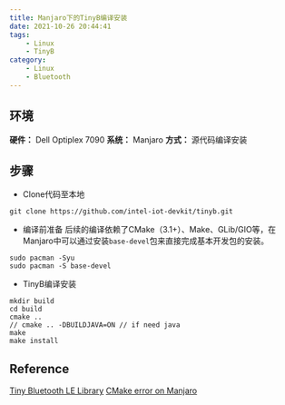 ```yaml
---
title: Manjaro下的TinyB编译安装
date: 2021-10-26 20:44:41
tags:
    - Linux
    - TinyB
category: 
    - Linux
    - Bluetooth
---
```


## 环境
**硬件：** Dell Optiplex 7090
**系统：** Manjaro
**方式：** 源代码编译安装

## 步骤

* Clone代码至本地
```Shell
git clone https://github.com/intel-iot-devkit/tinyb.git
```

* 编译前准备
后续的编译依赖了CMake（3.1+）、Make、GLib/GIO等，在Manjaro中可以通过安装`base-devel`包来直接完成基本开发包的安装。
```Shell
sudo pacman -Syu
sudo pacman -S base-devel
```

* TinyB编译安装
```Shell
mkdir build
cd build
cmake ..
// cmake .. -DBUILDJAVA=ON // if need java
make
make install
```



## Reference
[Tiny Bluetooth LE Library](https://github.com/intel-iot-devkit/tinyb)
[CMake error on Manjaro](https://github.com/wsdfhjxc/virtual-desktop-bar/issues/52)
